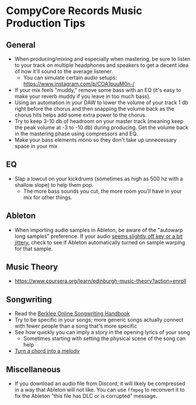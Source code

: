 # CompyCore Records Music Production Tips

## General

- When producing/mixing and especially when mastering, be sure to listen to your track on multiple headphones and speakers to get a decent idea of how it'll sound to the average listener.
	- You can simulate certain audio setups: https://www.instagram.com/p/COA1puuM0n-/
- If your mix feels "muddy," remove some bass with an EQ (it's easy to make your reverb muddy if you leave in too much bass).
- Using an automation in your DAW to lower the volume of your track 1 db right before the chorus and then snapping the volume back as the chorus hits helps add some extra power to the chorus.
- Try to keep 3-10 db of headroom on your master track (meaning keep the peak volume at -3 to -10 db) during producing. Get the volume back in the mastering phase using compressors and EQ.
- Make your bass elements mono so they don't take up unnecessary space in your mix

## EQ

- Slap a lowcut on your kickdrums (sometimes as high as 500 hz with a shallow slope) to help them pop.
	- The more bass sounds you cut, the more room you'll have in your mix for other things.

## Ableton

- When importing audio samples in Ableton, be aware of the "autowarp long samples" preference. If your audio [seems slightly off key or a bit jittery](https://www.reddit.com/r/ableton/comments/caywxv/weird_stuttering_on_imported_mp3_files/), check to see if Ableton automatically turned on sample warping for that sample.

## Music Theory

- https://www.coursera.org/learn/edinburgh-music-theory?action=enroll

## Songwriting

- Read the [Berklee Online Songwriting Handbook](https://welcome.online.berklee.edu/general-download-berklee-online-songwriting-handbook.html?pid=7995&utm_source=facebook&utm_medium=social&utm_campaign=bol-gen-facebook-ad-songwriting-handbook-redoverlaytemplate-engagedvideoviewers&fbclid=PAAabaPKvZhq7sgyGS1BA2oWhuQqrgytsJN8LettVRfZrTUNSdLCCSB61eHW4_aem_AQZGzxUTZR78OkENP05MopSJhrY0IVGbNqJXlxaMIWqU2ZpaZvXCAFBIXpbu27MJ3fNkY45zlCQ487e_UvVPmrZq9kdAcxAH7zB0wzQcHAackA)
- Try to be specific in your songs; more generic songs actually connect with fewer people than a song that's more specific
- See how quickly you can imply a story in the opening lyrics of your song
	- Sometimes starting with setting the physical scene of the song can help
- [Turn a chord into a melody](https://www.tiktok.com/@monsterduckmusic/video/6957865515356294406?_d=secCgYIASAHKAESMgowjRMkdJou%2FgBTIAPekV5t14EAibHMlA8cNaNdbMXh18S%2F1OFlSihv8S32TuMnJRecGgA%3D&language=en&preview_pb=0&sec_user_id=MS4wLjABAAAAiJoE_fEBIhxA7V2IcQvaSnDO4RPKMYd4i-tABBlIVYPJWyqGqSVfePl0NrNj9BPr&share_app_id=1233&share_item_id=6957865515356294406&share_link_id=627BFBB6-C78D-44B1-8A1F-96701327E345&source=h5_m&timestamp=1620232107&tt_from=more&u_code=dgejk5ebll0ga9&user_id=6917269600455410693&utm_campaign=client_share&utm_medium=ios&utm_source=more&_r=1)

## Miscellaneous

- If you download an audio file from Discord, it will likely be compressed in a way that Ableton will not like. You can use `ffmpeg` to reconvert it to fix the Ableton "this file has DLC or is corrupted" message.
